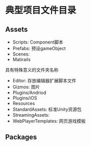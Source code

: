 # 典型项目文件目录

## Assets

- Scripts: Component脚本
- Prefabs: 预设gameObject
- Scenes: 
- Matirails

具有特殊意义的文件夹名称

- Editor: 存放编辑器扩展脚本文件
- Gizmos: 图片
- Plugins/Andriod
- Plugins/iOS
- Resources
- StandardAssets: 标准Unity资源包
- StreamingAssets:
- WebPlayerTemplates: 网页游戏模板

## Packages


